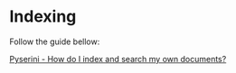 # Indexing

Follow the guide bellow:

[Pyserini - How do I index and search my own documents?](https://github.com/castorini/pyserini/#-how-do-i-index-and-search-my-own-documents)
